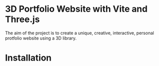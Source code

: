 # 3D Portfolio Website with Vite and Three.js

The aim of the project is to create a unique, creative, interactive, personal protfolio website using a 3D library.

# Installation
